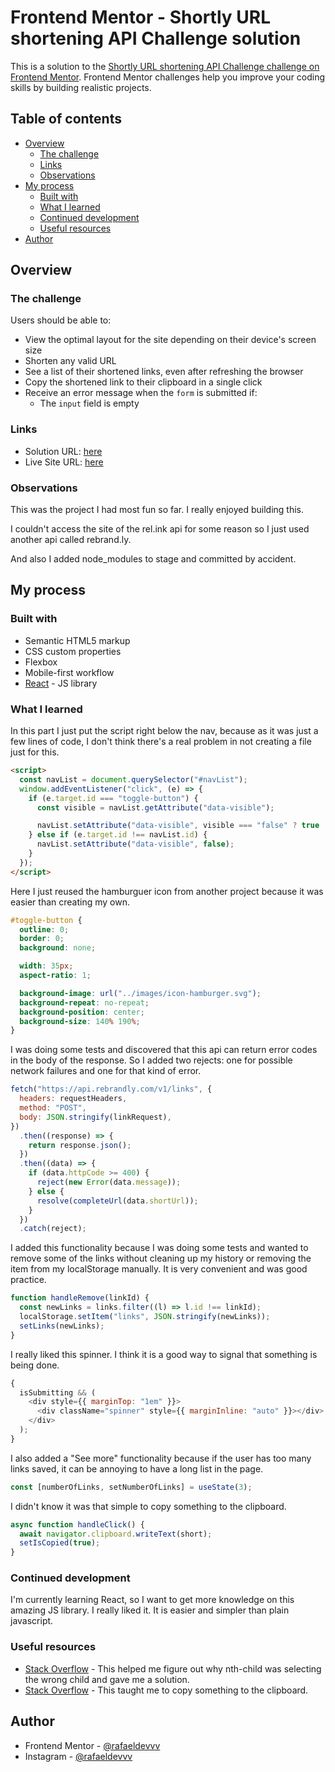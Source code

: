 # Frontend Mentor - Shortly URL shortening API Challenge solution

This is a solution to the [Shortly URL shortening API Challenge challenge on Frontend Mentor](https://www.frontendmentor.io/challenges/url-shortening-api-landing-page-2ce3ob-G). Frontend Mentor challenges help you improve your coding skills by building realistic projects.

## Table of contents

- [Overview](#overview)
  - [The challenge](#the-challenge)
  - [Links](#links)
  - [Observations](#observations)
- [My process](#my-process)
  - [Built with](#built-with)
  - [What I learned](#what-i-learned)
  - [Continued development](#continued-development)
  - [Useful resources](#useful-resources)
- [Author](#author)

## Overview

### The challenge

Users should be able to:

- View the optimal layout for the site depending on their device's screen size
- Shorten any valid URL
- See a list of their shortened links, even after refreshing the browser
- Copy the shortened link to their clipboard in a single click
- Receive an error message when the `form` is submitted if:
  - The `input` field is empty

### Links

- Solution URL: [here](https://github.com/rafaeldevvv/url-shortening-api)
- Live Site URL: [here](https://rafaeldevvv.github.io/url-shortening-api/)

### Observations

This was the project I had most fun so far. I really enjoyed building this.

I couldn't access the site of the rel.ink api for some reason so I just used another api called rebrand.ly.

And also I added node_modules to stage and committed by accident.

## My process

### Built with

- Semantic HTML5 markup
- CSS custom properties
- Flexbox
- Mobile-first workflow
- [React](https://reactjs.org/) - JS library

### What I learned

In this part I just put the script right below the nav, because as it was just a few lines of code, I don't think there's a real problem in not creating a file just for this.

```html
<script>
  const navList = document.querySelector("#navList");
  window.addEventListener("click", (e) => {
    if (e.target.id === "toggle-button") {
      const visible = navList.getAttribute("data-visible");

      navList.setAttribute("data-visible", visible === "false" ? true : false);
    } else if (e.target.id !== navList.id) {
      navList.setAttribute("data-visible", false);
    }
  });
</script>
```

Here I just reused the hamburguer icon from another project because it was easier than creating my own.
```scss
#toggle-button {
  outline: 0;
  border: 0;
  background: none;

  width: 35px;
  aspect-ratio: 1;

  background-image: url("../images/icon-hamburger.svg");
  background-repeat: no-repeat;
  background-position: center;
  background-size: 140% 190%;
}
```

I was doing some tests and discovered that this api can return error codes in the body of the response. So I added two rejects: one for possible network failures and one for that kind of error.
```js
fetch("https://api.rebrandly.com/v1/links", {
  headers: requestHeaders,
  method: "POST",
  body: JSON.stringify(linkRequest),
})
  .then((response) => {
    return response.json();
  })
  .then((data) => {
    if (data.httpCode >= 400) {
      reject(new Error(data.message));
    } else {
      resolve(completeUrl(data.shortUrl));
    }
  })
  .catch(reject);
```

I added this functionality because I was doing some tests and wanted to remove some of the links without cleaning up my history or removing the item from my localStorage manually. It is very convenient and was good practice.

```js
function handleRemove(linkId) {
  const newLinks = links.filter((l) => l.id !== linkId);
  localStorage.setItem("links", JSON.stringify(newLinks));
  setLinks(newLinks);
}
```

I really liked this spinner. I think it is a good way to signal that something is being done.

```js
{
  isSubmitting && (
    <div style={{ marginTop: "1em" }}>
      <div className="spinner" style={{ marginInline: "auto" }}></div>
    </div>
  );
}
```

I also added a "See more" functionality because if the user has too many links saved, it can be annoying to have a long list in the page.

```js
const [numberOfLinks, setNumberOfLinks] = useState(3);
```

I didn't know it was that simple to copy something to the clipboard.

```js
async function handleClick() {
  await navigator.clipboard.writeText(short);
  setIsCopied(true);
}
```

### Continued development

I'm currently learning React, so I want to get more knowledge on this amazing JS library. I really liked it. It is easier and simpler than plain javascript.

### Useful resources

- [Stack Overflow](https://rebrand.ly/tw2zpwa) - This helped me figure out why nth-child was selecting the wrong child and gave me a solution.
- [Stack Overflow](https://rebrand.ly/r99wmqa) - This taught me to copy something to the clipboard.

## Author

- Frontend Mentor - [@rafaeldevvv](https://www.frontendmentor.io/profile/rafaeldevvv)
- Instagram - [@rafaeldevvv](https://www.instagram.com/rafaeldevvv)
